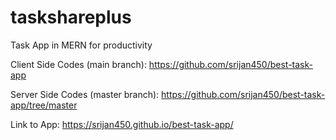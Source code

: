 # taskshareplus
Task App in MERN for productivity

Client Side Codes (main branch): https://github.com/srijan450/best-task-app

Server Side Codes (master branch): https://github.com/srijan450/best-task-app/tree/master

Link to App: https://srijan450.github.io/best-task-app/

